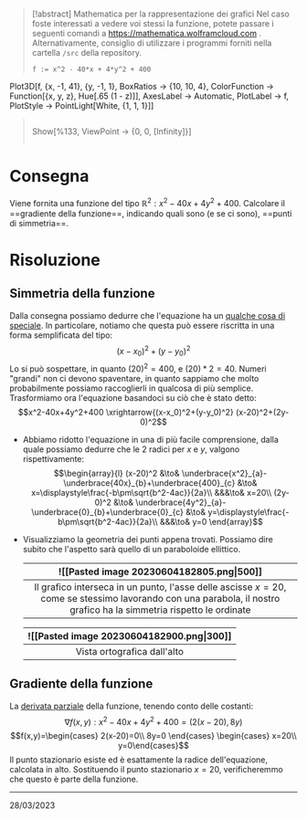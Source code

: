 ```toc
```

> [!abstract] Mathematica per la rappresentazione dei grafici
> Nel caso foste interessati a vedere voi stessi la funzione, potete passare i seguenti comandi a https://mathematica.wolframcloud.com . Alternativamente, consiglio di utilizzare i programmi forniti nella cartella `/src` della repository.
> ```
> f := x^2 - 40*x + 4*y^2 + 400
Plot3D[f, {x, -1, 41}, {y, -1, 1}, BoxRatios -> {10, 10, 4}, 
 ColorFunction -> Function[{x, y, z}, Hue[.65 (1 - z)]], 
 AxesLabel -> Automatic, PlotLabel -> f, 
 PlotStyle -> PointLight[White, {1, 1, 1}]]
> ```
> ```
> Show[%133, ViewPoint -> {0, 0, \[Infinity]}]
> ```

# Consegna
Viene fornita una funzione del tipo $\mathbb{R}^2:x^2-40x+4y^2+400$. Calcolare il ==gradiente della funzione==, indicando quali sono (e se ci sono), ==punti di simmetria==.

# Risoluzione
## Simmetria della funzione
Dalla consegna possiamo dedurre che l'equazione ha un <u>qualche cosa di speciale</u>. In particolare, notiamo che questa può essere riscritta in una forma semplificata del tipo:
$$(x-x_0)^2+(y-y_0)^2$$
Lo si può sospettare, in quanto $(20)^2=400$, e $(20)*2=40$.
Numeri "grandi" non ci devono spaventare, in quanto sappiamo che molto probabilmente possiamo raccoglierli in qualcosa di più semplice. Trasformiamo ora l'equazione basandoci su ciò che è stato detto:
$$x^2-40x+4y^2+400 \xrightarrow{(x-x_0)^2+(y-y_0)^2} (x-20)^2+(2y-0)^2$$
- Abbiamo ridotto l'equazione in una di più facile comprensione, dalla quale possiamo dedurre che le 2 radici per $x$ e $y$, valgono rispettivamente:
  $$\begin{array}{l}
  (x-20)^2 &\to& \underbrace{x^2}_{a}-\underbrace{40x}_{b}+\underbrace{400}_{c} &\to& x=\displaystyle\frac{-b\pm\sqrt{b^2-4ac}}{2a}\\
  &&&\to& x=20\\
  (2y-0)^2 &\to& \underbrace{4y^2}_{a}-\underbrace{0}_{b}+\underbrace{0}_{c} &\to& y=\displaystyle\frac{-b\pm\sqrt{b^2-4ac}}{2a}\\
  &&&\to& y=0
  \end{array}$$
- Visualizziamo la geometria dei punti appena trovati.
  Possiamo dire subito che l'aspetto sarà quello di un paraboloide ellittico.
  
  | ![[Pasted image 20230604182805.png\|500]]                                                                                                     |
  | :---------------------------------------------------------------------------------------------------------------------------------------------: |
  | Il grafico interseca in un punto, l'asse delle ascisse $x=20$, come se stessimo lavorando con una parabola, il nostro grafico ha la simmetria rispetto le ordinate|
  
  | ![[Pasted image 20230604182900.png\|300]] |
  | :------------------------------------: |
  |       Vista ortografica dall'alto                               |
  
## Gradiente della funzione
La <u>derivata parziale</u> della funzione, tenendo conto delle costanti:
$$\nabla f(x,y):x^2-40x+4y^2+400=(2(x-20),8y)$$
$$f(x,y)=\begin{cases}
2(x-20)=0\\
8y=0
\end{cases}
\begin{cases}
x=20\\
y=0\end{cases}$$
Il punto stazionario esiste ed è esattamente la radice dell'equazione, calcolata in alto. Sostituendo il punto stazionario $x=20$, verificheremmo che questo è parte della funzione.

---
28/03/2023